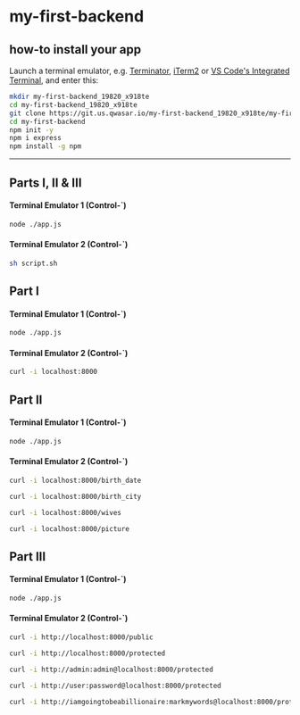 # my-first-backend

## how-to install your app

Launch a terminal emulator, e.g. [Terminator](https://gnome-terminator.org), [iTerm2](https://iterm2.com) or [VS Code's Integrated Terminal](https://code.visualstudio.com/docs/editor/integrated-terminal), and enter this:
```sh
mkdir my-first-backend_19820_x918te
cd my-first-backend_19820_x918te
git clone https://git.us.qwasar.io/my-first-backend_19820_x918te/my-first-backend
cd my-first-backend
npm init -y
npm i express
npm install -g npm
```

- - -

## Parts I, II & III

#### Terminal Emulator 1 (Control-`)

```sh
node ./app.js
```
#### Terminal Emulator 2 (Control-`)

```sh
sh script.sh
```

## Part I

#### Terminal Emulator 1 (Control-`)

```sh
node ./app.js
```
<!-- restart the serv for every update to app.js yo  just curling won't do anything bro -->

#### Terminal Emulator 2 (Control-`)

```sh
curl -i localhost:8000
```

## Part II

#### Terminal Emulator 1 (Control-`)

```sh
node ./app.js
```

#### Terminal Emulator 2 (Control-`)

```sh
curl -i localhost:8000/birth_date
```

```sh
curl -i localhost:8000/birth_city
```

```sh
curl -i localhost:8000/wives
```

```sh
curl -i localhost:8000/picture
```

## Part III

#### Terminal Emulator 1 (Control-`)

```sh
node ./app.js
```

#### Terminal Emulator 2 (Control-`)

```sh
curl -i http://localhost:8000/public
```

```sh
curl -i http://localhost:8000/protected
```

```sh
curl -i http://admin:admin@localhost:8000/protected
```

```sh
curl -i http://user:password@localhost:8000/protected
```

```sh
curl -i http://iamgoingtobeabillionaire:markmywords@localhost:8000/protected
```
